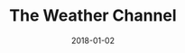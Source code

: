 ---
layout: site
title: "The Weather Channel"
date: 2018-01-02
categories: [news-weather]
version: 1.3.16
major: 1
minor: 3
patch: 16
slug: the-weather-channel
link: https://edit.weather.com/
submitter: lpolepeddi
permalink: /sites/:slug
---